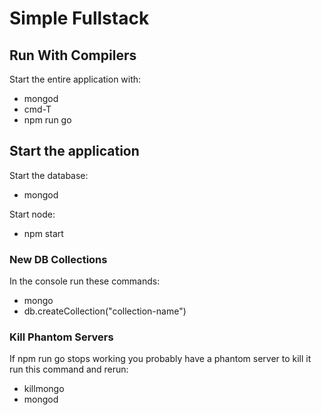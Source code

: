 # Simple Fullstack

## Run With Compilers
Start the entire application with:
- mongod
- cmd-T
- npm run go

## Start the application

Start the database:
- mongod

Start node:
- npm start


### New DB Collections
In the console run these commands:
- mongo
- db.createCollection("collection-name")

### Kill Phantom Servers

If npm run go stops working you probably have a phantom server to kill it run this command and rerun:
- killmongo
- mongod
